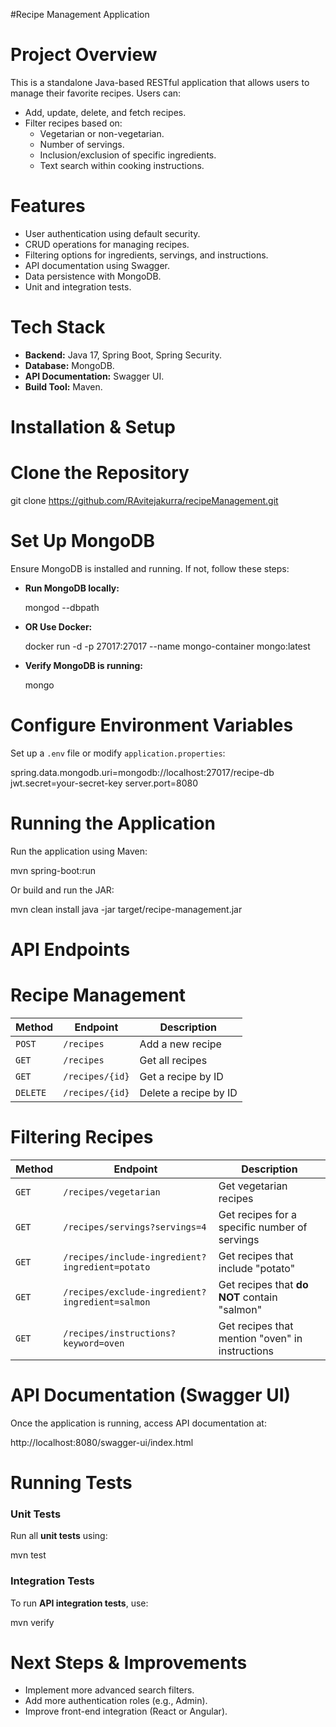 #Recipe Management Application

# Project Overview
This is a standalone Java-based RESTful application that allows users to manage their favorite recipes. Users can:
- Add, update, delete, and fetch recipes.
- Filter recipes based on:
  - Vegetarian or non-vegetarian.
  - Number of servings.
  - Inclusion/exclusion of specific ingredients.
  - Text search within cooking instructions.

# Features
- User authentication using default security.
- CRUD operations for managing recipes.
- Filtering options for ingredients, servings, and instructions.
- API documentation using Swagger.
- Data persistence with MongoDB.
- Unit and integration tests.

#  Tech Stack
- **Backend:** Java 17, Spring Boot, Spring Security.
- **Database:** MongoDB.
- **API Documentation:** Swagger UI.
- **Build Tool:** Maven.

# Installation & Setup

# Clone the Repository

git clone https://github.com/RAvitejakurra/recipeManagement.git


# Set Up MongoDB
Ensure MongoDB is installed and running. If not, follow these steps:

- **Run MongoDB locally:**

  mongod --dbpath <your-db-path>

- **OR Use Docker:**

  docker run -d -p 27017:27017 --name mongo-container mongo:latest


- **Verify MongoDB is running:**

  mongo


# Configure Environment Variables
Set up a `.env` file or modify `application.properties`:

spring.data.mongodb.uri=mongodb://localhost:27017/recipe-db
jwt.secret=your-secret-key
server.port=8080


# Running the Application

Run the application using Maven:

mvn spring-boot:run

Or build and run the JAR:

mvn clean install
java -jar target/recipe-management.jar


# API Endpoints

# Recipe Management
| Method | Endpoint | Description |
|--------|---------|-------------|
| `POST` | `/recipes` | Add a new recipe |
| `GET` | `/recipes` | Get all recipes |
| `GET` | `/recipes/{id}` | Get a recipe by ID |
| `DELETE` | `/recipes/{id}` | Delete a recipe by ID |

# Filtering Recipes
| Method | Endpoint | Description |
|--------|---------|-------------|
| `GET` | `/recipes/vegetarian` | Get vegetarian recipes |
| `GET` | `/recipes/servings?servings=4` | Get recipes for a specific number of servings |
| `GET` | `/recipes/include-ingredient?ingredient=potato` | Get recipes that include "potato" |
| `GET` | `/recipes/exclude-ingredient?ingredient=salmon` | Get recipes that **do NOT** contain "salmon" |
| `GET` | `/recipes/instructions?keyword=oven` | Get recipes that mention "oven" in instructions |


# API Documentation (Swagger UI)
Once the application is running, access API documentation at:

http://localhost:8080/swagger-ui/index.html




# Running Tests

### Unit Tests
Run all **unit tests** using:

mvn test


### **Integration Tests**
To run **API integration tests**, use:

mvn verify

# Next Steps & Improvements
- Implement more advanced search filters.
- Add more authentication roles (e.g., Admin).
- Improve front-end integration (React or Angular).
